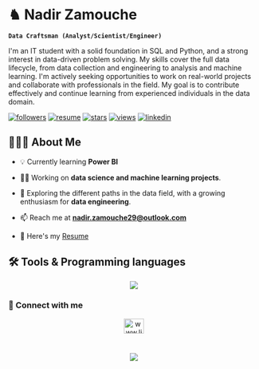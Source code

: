 # ♞ Nadir Zamouche

**`Data Craftsman (Analyst/Scientist/Engineer)`**

I'm an IT student with a solid foundation in SQL and Python, and a strong interest in data-driven problem solving. My skills cover the full data lifecycle, from data collection and engineering to analysis and machine learning. I'm actively seeking opportunities to work on real-world projects and collaborate with professionals in the field. My goal is to contribute effectively and continue learning from experienced individuals in the data domain.

<p align="left">
  <!-- 🔴 FOLLOWERS -->
  <a href="https://github.com/NadirZamouche?tab=followers">
    <img alt="followers" title="Follow me on GitHub"
      src="https://custom-icon-badges.demolab.com/github/followers/NadirZamouche?color=E53935&labelColor=C62828&style=for-the-badge&logo=person-add&label=Followers&logoColor=white"/></a>

  <!-- 🟠 RESUME -->
  <a href="https://nadirzamouche.github.io/resume">
    <img alt="resume" title="View my Resume"
      src="https://custom-icon-badges.demolab.com/badge/Resume-FF9800?style=for-the-badge&labelColor=EF6C00&logo=book-open&logoColor=white"/></a>

  <!-- 🟡 STARS -->
  <a href="https://github.com/NadirZamouche?tab=repositories&sort=stargazers">
    <img alt="stars" title="Total stars on GitHub"
      src="https://custom-icon-badges.demolab.com/github/stars/NadirZamouche?color=FBC02D&style=for-the-badge&labelColor=F9A825&logo=star&logoColor=white"/></a>

  <!-- 🟢 VISITORS -->
  <a href="">
    <img alt="views" title="GitHub profile views"
      src="https://komarev.com/ghpvc/?username=nadirzamouche&label=Visitors&color=43A047&style=for-the-badge"/></a>

  <!-- 🔵 LINKEDIN -->
  <a href="https://linkedin.com/in/nadirzamouche">
    <img alt="linkedin" title="Connect on LinkedIn"
      src="https://custom-icon-badges.demolab.com/badge/LinkedIn-1E88E5?style=for-the-badge&labelColor=1565C0&logo=linkedin&logoColor=white"/></a>
</p>


## 👨🏻‍💻 About Me

- 💡 Currently learning **Power BI**

- 👨‍💻 Working on **data science and machine learning projects**.
  
- 🚀 Exploring the different paths in the data field, with a growing enthusiasm for **data engineering**.

- 📫 Reach me at **nadir.zamouche29@outlook.com**

- 📄 Here's my [Resume](https://drive.google.com/file/d/1c-SWJ8uKwmVu1Je2OoUntidAi4x2ZH0G/view?usp=drive_link)

## 🛠️ Tools & Programming languages
<p align="center">
  <img src="https://go-skill-icons.vercel.app/api/icons?i=mysql,sqlserver,postgresql,sqlite,py,sklearn,pbi,tableau,azure&perline=10" />
</p>

### 🔗 Connect with me
<p align="center">
  <a href="https://linkedin.com/in/nadirzamouche/" target="blank"><img align="center" src="https://raw.githubusercontent.com/rahuldkjain/github-profile-readme-generator/master/src/images/icons/Social/linked-in-alt.svg"
                                                                    alt="www.linkedin.com/in/nadirzamouche/" height="30" width="40" /></a>
</p>

<h1 align="center">
  <img src="https://readme-typing-svg.herokuapp.com/?font=Fira+Code&size=35&color=00BCD4&center=true&vCenter=true&width=500&height=70&duration=4000&lines=Hi+There!+👋;+I'm+Zam!" />
</h1>
